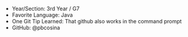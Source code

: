 - Year/Section: 3rd Year / G7
- Favorite Language: Java
- One Git Tip Learned: That github also works in the command prompt
- GitHub: @pbcosina